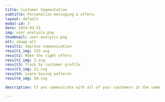 ```yaml
---
title: Customer Segmentation
subtitle: Personalize messaging & offers.
layout: default
modal-id: 3
date: 2019-03-31
img: user-analysis.png
thumbnail: user-analysis.png
alt: image-alt
result1: Improve communication  
result1_img: 152.svg
result2: Make the right offers
result2_img: 2.svg
result3: Track by customer profile
result3_img: 11.svg
result4: Learn buying patterns
result4_img: 50.svg

description: If you communicate with all of your customers in the same way, it's time to update your strategy. Our tools segment your customers into distinct groups, so you can talk more personally with each person. We can also supplement your existing data and build tools to automate that process moving forward.

---
```

